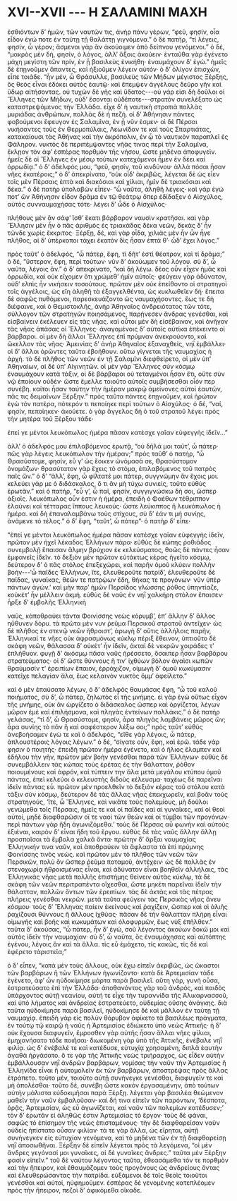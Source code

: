 
# XVI--XVII --- Η ΣΑΛΑΜΙΝΙ ΜΑΧΗ

ἐσθιόντων δ’ ἡμῶν, τῶν ναυτῶν τις, ἀνὴρ πάνυ
γέρων, “φεῦ, φησίν, οἷα εἶδον ἐγώ ποτε ἐν ταύτῃ τῇ
θαλάττῃ γιγνόμενα.” ὁ δὲ πατήρ, “τί λέγεις, φησίν,
ὦ γέρον; ἄσμενοι γὰρ ἂν ἀκούοιμεν ἀπὸ δείπνου
γενόμενοι.” ὁ δέ, “μακρὸς μὲν δή, φησίν, ὁ λόγος,
ἀλλ’ ἄξοις ἀκούειν· ἐνταῦθα γὰρ ἐγένετο μάχη μεγίστη
τῶν πρίν, ἐν ᾗ βασιλεὺς ἐνικήθη· ἐναυμάχουν δ’ ἐγώ.”
ἡμεῖς δὲ ἐπῃνοῦμεν ἅπαντες, καὶ ἠξιοῦμεν λέγειν αὐτόν·
ὁ δ’ ὀλίγον ἐπισχών, εἶπε τοιάδε.
“ἦν μέν, ὦ Θράσυλλε, βασιλεὺς τῶν Μήδων 
μέγιστος Ξέρξης, ὃς θεὸς εἶναι ἐδόκει αὐτὸς ἑαυτῷ·
καὶ ἔπεμψεν ἀγγέλους δεῦρο γῆν καὶ ὕδωρ αἰτήσοντας.
οὐ τυχὼν δὲ γῆς καὶ ὕδατος---οὐ γάρ εἰσι δὴ δοῦλοι
οἱ Ἕλληνες τῶν Μήδων, οὐδ’ ἔσονται οὐδέποτε---στρατὸν
συνελέξατο ὡς καταστρεψόμενος τὴν Ἑλλάδα.
εἶχε δ’ ἡ ναυτικὴ στρατιὰ πολλὰς μυριάδας ἀνθρώπων,
πολλὰς δὲ ἡ πεζή. οἱ δ’ Ἀθήνησιν πάντες φοβούμενοι
ἔφευγον ἐς Σαλαμῖνα, ἐν ᾗ νῦν ἐσμεν· οἱ δὲ Πέρσαι
νικήσαντες τοὺς ἐν Θερμοπύλαις, Λεωνίδαν τε καὶ τοὺς
Σπαρτιάτας, κατακαίουσι τὰς Ἀθήνας καὶ τὴν ἀκρόπολιν,
ἐν ᾧ τὸ ναυτικὸν παραπλεῖ ἐς Φάληρον. νυκτὸς
δὲ περιπέμψαντες νῆάς τινας περὶ τὴν Σαλαμῖνα,
ἔκλῃον τὸν ἀφ’ ἑσπέρας πορθμὸν τῆς νήσου, ὥστε
μηδένα ἀποφυγεῖν. ἡμεῖς δὲ οἱ Ἕλληνες ἐν μέσῳ
τούτων κατεχόμενοι ἦμεν ἐν δέει καὶ ὀρρωδίᾳ.”
ὁ δ’ ἀδελφός μου, “φεῦ, φησίν, τοῦ κινδύνου· ἀλλὰ
πόσαι ἦσαν νῆες ἑκατέροις;”
ὁ δ’ ἀπεκρίνατο, “οὐκ οἶδ’ ἀκριβῶς, λέγεται δὲ ὡς
εἶεν τοῖς μὲν Πέρσαις ἑπτὰ καὶ διακόσιαι καὶ χίλιαι,
ἡμῖν δὲ τριακόσιαι καὶ δέκα.”
ὁ δὲ πατὴρ ὑπολαβὼν εἶπεν· “ὦ ναῦτα, ἀληθῆ
λέγεις· καὶ γὰρ ἐγώ ποτ’ ὢν Ἀθήνησιν εἶδον δρᾶμα
ἐν τῷ θεάτρῳ ὅπερ ἐδίδαξεν ὁ Αἰσχύλος, αὐτὸς συνναυμαχήσας
τότε· λέγει δ’ ὧδε ὁ Αἰσχύλος·


πλήθους μὲν ἂν σάφ’ ἴσθ’ ἕκατι βάρβαρον
ναυσὶν κρατῆσαι. καὶ γὰρ Ἕλλησιν μὲν ἦν
ὁ πᾶς ἀριθμὸς ἐς τριακάδας δέκα
νεῶν, δεκὰς δ’ ἦν τῶνδε χωρὶς ἔκκριτος·
Ξέρξῃ, δέ, καὶ γὰρ οἶδα, χιλιὰς μὲν ἦν
ὧν ἦγε πλῆθος, αἱ δ’ ὑπέρκοποι τάχει
ἑκατὸν δὶς ἦσαν ἑπτά θ’· ὧδ’ ἔχει λόγος.”

πρὸς ταῦτ’ ὁ ἀδελφός, “ὦ πάτερ, ἔφη, τί δῆτ’
ἐστὶ θέατρον, καὶ τί δρᾶμα;” ὁ δέ, “ὕστερον, ἔφη, 
περὶ τούτων· νῦν δ’ ἀκούωμεν τοῦ λόγου. σὺ δ’, ὦ
ναῦτα, λέγοις ἄν.”
ὁ δ’ ἀπεκρίνατο, “καὶ δὴ λέγω. δέος οὖν εἶχεν
ἡμᾶς καὶ ὀρρωδία, καὶ οὐκ εἴχομεν ὅτι χρώμεθ’ ἡμῖν
αὐτοῖς· φεύγειν γὰρ ἀδύνατον, οὐδ’ ελπὶς ἦν νικήσειν
τοσούτους. πρῶτον μὲν οὐκ ἐπείθοντο οἱ στρατηγοὶ
τοῖς ἀγγέλοις, ὡς εἴη ἀληθῆ τὰ ἐξαγγελθέντα, ὡς
κυκλωθεῖεν δή· ἔπειτα δὲ σαφῶς πυθόμενοι, παρεσκευάζοντο
ὡς ναυμαχήσοντες. ἕως τε δὴ διέφαινε,
καὶ ὁ Θεμιστοκλῆς, ἀνὴρ Ἀθηναῖος ἀνδρειότατος τῶν
τότε, σύλλογον τῶν στρατηγῶν ποιησάμενος, παρῄνεσεν
ἄνδρας γενέσθαι, καὶ εἰσβαίνειν ἐκέλευεν εἰς τὰς νῆας.
καὶ οὗτοι μὲν δὴ εἰσέβαινον, καὶ ἀνῆγον τὰς νῆας
ἁπάσας οἱ Ἕλληνες· ἀναγομένοις δ’ αὐτοῖς αὐτίκα
ἐπέκειντο οἱ βάρβαροι. οἱ μὲν δὴ ἄλλοι Ἕλληνες ἐπὶ
πρύμναν ἀνεκρούοντο, καὶ ὤκελλον τὰς νῆας· Ἀμεινίας
δ’ ἀνὴρ Ἀθηναῖος ἐξαναχθείς, νηῒ ἐμβάλλει· οἱ δ’
ἄλλοι ὁρῶντες ταῦτα ἐβοήθουν. οὕτω γίγνεται τῆς
ναυμαχίας ἡ ἀρχή. τὸ δὲ πλῆθος τῶν νεῶν ἐν τῇ
Σαλαμῖνι διεφθείρετο, αἱ μὲν ὑπ’ Ἀθηναίων, αἱ δὲ ὑπ’
Αἰγινητῶν. οἱ μὲν γὰρ Ἕλληνες σὺν κόσμῳ ἐναυμάχουν
κατὰ τάξιν, οἱ δὲ βάρβαροι οὐ τεταγμένοι ἦσαν
ἔτι, οὔτε σὺν νῷ ἐποίουν οὐδέν· ὥστε ἔμελλε τοιοῦτο
αὐτοῖς συμβήσεσθαι οἷόν περ συνέβη. καίτοι ἦσαν
ταύτην τὴν ἡμέραν μακρῷ ἀμείνονες αὐτοὶ ἑαυτῶν,
πᾶς τις δειμαίνων Ξέρξην.”
πρὸς ταῦτα πάντες ἐπῃνοῦμεν, καὶ ἠρώτον ἐγὼ τὸν
πατέρα, πότερόν τι πεποίηκε περὶ τούτων ὁ Αἰσχύλος·
ὁ δέ, “ναί, φησίν, πεποίηκεν· ἀκούετε. ὁ γὰρ
ἄγγελος δὴ ὁ τοῦ στρατοῦ λέγει πρὸς τὴν μητέρα τοῦ
Ξέρξου τάδε·


ἐπεί γε μέντοι λευκόπωλος ἡμέρα
πᾶσαν κατέσχε γαῖαν εὐφεγγὴς ἰδεῖν...”


ἀλλ’ ὁ ἀδελφός μου ἐπιλαβόμενος ἐρωτᾷ, “οὐ δῆλά
μοι ταῦτ’, ὦ πάτερ· πῶς γὰρ λέγεις λευκόπωλον τὴν
ἡμέραν;”
πρὸς ταῦθ’ ὁ πατήρ, “ὦ Θρασύστομε, φησίν, εὖ γ’ ὡς
ἔοικεν ὠνόμασά σε, Θρασύστομον ὀνομάζων· θρασύτατον
γὰρ ἔχεις τὸ στόμα, ἐπιλαβόμενος τοῦ πατρὸς παῖς ὤν.”
ὁ δ’ “ἀλλ’, ἔφη, ὦ φίλτατέ μοι πάτερ, συγγνώμην
ἂν ἔχοις μοι. κελεύει γάρ με ὁ διδάσκαλος, ὅ τι ἂν
μὴ τύχω συνιείς, τοῦτο εὐθὺς ἐρωτᾶν.”
καὶ ὁ πατήρ, “εὖ γ’, ὦ παῖ, φησίν, συγγιγνώσκω
δή σοι, ὥσπερ ἀξιοῖς. λευκόπωλος οὖν ἐστιν ἡ ἡμέρα,
ἐπειδὴ ὁ Φαέθων τέθριππον ἐλαύνει καὶ τέτταρας
ἵππους λευκούς· ὥστε λεύκιππος ἢ λευκόπωλος ἡ
ἡμέρα. καὶ δὴ ἐπαναλαμβάνω τοὺς στίχους, σὺ δ’
ἐάν τι μὴ συνίῃς, ἀνάμενε τὸ τέλος.”
ὁ δ’ ἔφη, “ταῦτ’, ὦ πάτερ”· ὁ πατὴρ δ’ εἶπε·


“ἐπεί γε μέντοι λευκόπωλος ἡμέρα
πᾶσαν κατέσχε γαῖαν εὐφεγγὴς ἰδεῖν,
πρῶτον μὲν ἠχεῖ λέκαδος Ἑλλήνων πάρα·
εὐθὺς δὲ κώπης ῥοθιάδος συνεμβολῇ
ἔπαισαν ἅλμην βρύχιον ἐκ κελεύσματος,
θοῶς δὲ πάντες ἦσαν ἐμφανεῖς ἰδεῖν.
τὸ δεξιὸν μὲν πρῶτον εὐτάκτως κέρας
ἡγεῖτο κόσμῳ, δεύτερον δ’ ὁ πᾶς στόλος
ἐπεξεχώρει, καὶ παρῆν ὁμοῦ κλύειν
πολλὴν βοήν---‘ὦ παῖδες Ἑλλήνων, ἴτε,
ἐλευθεροῦτε πατρίδ’, ἐλευθεροῦτε δὲ
παῖδας, γυναῖκας, θεῶν τε πατρῴων ἕδη,
θήκας τε προγόνων· νῦν ὑπὲρ πάντων ἀγών.’
καὶ μὴν παρ’ ἡμῶν Περσίδος γλώσσης ῥόθος
ὑπηντίαζε, κοὐκέτ’ ἦν μέλλειν ἀκμή.
εὐθὺς δὲ ναῦς ἐν νηῒ χαλκήρη στόλον
ἔπαισεν· ἦρξε δ’ ἐμβολῆς Ἑλληνικὴ

ναῦς, κἀποθραύει τάντα Φοινίσσης νεὼς
κόρυμβ’, ἐπ’ ἄλλην δ’ ἄλλος ηὔθυνεν δόρυ.
τὰ πρῶτα μέν νυν ῥεῦμα Περσικοῦ στρατοῦ
ἀντεῖχεν· ὡς δὲ πλῆθος ἐν στενῷ νεῶν
ἤθροιστ’, ἀρωγὴ δ’ οὔτις ἀλλήλοις παρῆν,
Ἑλληνικαί τε νῆες οὐκ ἀφρασμόνως
κύκλῳ πέριξ ἔθεινον, ὑπτιοῦτο δὲ
σκάφη νεῶν, θάλασσα δ’ οὐκέτ’ ἦν ἰδεῖν,
ἀκταὶ δὲ νεκρῶν χοιράδες τ’ ἐπλήθυον.
φυγῇ δ’ ἀκόσμῳ πᾶσα ναῦς ἠρέσσετο,
ὅσαιπερ ἦσαν βαρβάρου στρατεύματος·
οἱ δ’ ὥστε θύννους ἤ τιν’ ἰχθύων βόλον
ἀγαῖσι κωπῶν θραύμασίν τ’ ἐρειπίων
ἔπαιον, ἐρράχιζον, οἰμωγὴ δ’ ὁμοῦ
κωκύμασιν κατεῖχε πελαγίαν ἅλα,
ἕως κελαινὸν νυκτὸς ὄμμ’ ἀφείλετο.”

καὶ ὁ μὲν ἐπαύσατο λέγων, ὁ δ’ ἀδελφὸς θαυμάσας
ἔφη, “ὦ τοῦ καλοῦ ποιήματος, σὺ δ’, ὦ πάτερ,
ζηλωτὸς εἶ τῆς μνήμης. εἰ γὰρ ἐγὼ οὕτως εἶχον τῆς
μνήμης, οὐκ ἂν ὠργίζετο ὁ διδάσκαλος ὥσπερ καὶ
ὀργίζεται, λέγων μῶρον ἐμὲ καὶ ἐπιλήσμονα, καὶ
πληγὰς ἐντείνων πολλάκις.”
ὁ δὲ πατὴρ γελάσας, “τί δ’, ὦ Θρασύστομε, φησίν,
ἆρα πληγὰς λαμβάνεις μῶρος ὤν; ἆρα συνίης τὸ πᾶν
ἢ καὶ σαφέστερον λέξω σοι;”
πρὸς ταῦτ’ εὐθὺς ἀνεβοήσαμεν ἐγώ τε καὶ ὁ
ἀδελφός, “εἴθε γὰρ λέγοις, ὦ πάτερ, ἁπλουστέροις
λόγοις λέγων.”
ὁ δέ, “σίγατε οὖν, ἔφη, καὶ ἐρῶ. τάδε γάρ φησιν
ὁ ποιητής· ἐπειδὴ πρῶτον ἡμέρα ἐγένετο, καὶ ὁ ἥλιος
ἔλαμπεν καὶ ἐδήλου τὴν γῆν, πρῶτον μὲν βοὴν
γενέσθαι παρὰ τῶν Ἑλλήνων· εὐθὺς δὲ συνεμβάλλειν
τὰς κώπας τοὺς ἐρέτας ἐς τὴν θάλατταν, ῥόθον 
ποιουμένους καὶ ἀφρόν, καὶ τύπτειν την ἅλα μετὰ
μεγάλου κτύπου ὁμοῦ πάντας, ἐπεὶ κελεύοι ὁ κελευστὴς
διδοὺς κέλευσμα· ταχέως δὲ παρεῖναι ἰδεῖν πάντας εὖ.
πρῶτον μὲν προελθεῖν τὸ δεξιὸν κέρας τοῦ στόλου
κατὰ τάξιν σὺν κόσμῳ, δεύτερον δὲ τὰς ἄλλας νῆας
ἐπεκχωρεῖν, καὶ βοᾶν τοὺς στρατηγούς, ‘ἴτε, ὦ Ἕλληνες,
καὶ νικᾶτε τοὺς πολεμίους, μὴ δοῦλοι γενώμεθα τοῖς
Πέρσαις, ἡμεῖς τε καὶ οἱ παῖδες καὶ αἱ γυναῖκες, καὶ
οἱ θεοὶ αὐτοί, μηδὲ διαφθαρῶσιν οἵ τε ναοὶ τῶν
θεῶν καὶ οἱ τύμβοι τῶν προγόνων· περὶ πάντων γὰρ
ἤδη ἀγωνιζόμεθα.’ τοὺς δὲ Πέρσας αὖ φωνὴν καὶ
αὐτοὺς ἐξιέναι, καιρὸν δ’ εἶναι ἤδη τοῦ ἔργου. εὐθὺς δὲ
τὰς ναῦς ἄλλην ἄλλῃ προσπαῖσαι τὰ ἔμβολα χαλκᾶ
ὄντα· πρώτην δ’ ἄρξαι ναυμαχίας Ἑλληνικήν τινα
ναῦν, καὶ ἀποθραύειν τὰ ἄφλαστα τὰ ἐπὶ πρύμνης
Φοινίσσης τινὸς νεώς. καὶ πρῶτον μὲν τὸ πλῆθος
τῶν νεῶν τῶν Περσικῶν, πολὺ ὂν ὥσπερ ῥεῦμα
ποταμοῦ, ἀντέχειν· ὡς δὲ πολλὰς ἐν στενοχωρίᾳ ἠθροισμένας
εἶναι, καὶ ἀδύνατον εἶναι βοηθεῖν ἀλλήλαις,
τὰς Ἑλληνικὰς νῆας μετὰ πολλῆς ἐπιστήμης θείνειν
αὐτὰς κύκλῳ, τὰ δὲ σκάφη τῶν νεῶν περιτραπέντα
οἴχεσθαι, ὥστε μηκέτι παρεῖναι ἰδεῖν τὴν θάλατταν,
πολλῶν ὄντων τῶν ἐρειπίων. τὰς δὲ ἀκτὰς καὶ τὰς
πέτρας πλήρεις γενέσθαι νεκρῶν. μετὰ ταῦτα φεύγειν
τὰς Περσικὰς νῆας ἄνευ κόσμου· τοὺς δ’ Ἕλληνας
παίειν ἐκείνους καὶ ῥαχίζειν, ὥσπερ καὶ οἱ ἁλιῆς
ῥαχίζουσι θύννους ἢ ἄλλους ἰχθύας· πᾶσαν δὲ τὴν
θάλατταν πλήρη εἶναι οἰμωγῆς καὶ βοῆς καὶ κωκυμάτων
καὶ ὀλοφυρμῶν, ἕως νὺξ ἐπῆλθεν.”
ταῦτα δ’ ἀκούσας, “ὦ πάτερ, ἦν δ’ ἐγώ, σοῦ
λέγοντος ἀκούων δοκῶ μοι καὶ αὐτὸς ἰδεῖν τὴν
ναυμαχίαν· σὺ δ’, ὦ ναῦτα, ὃς ἐναυμάχησας καὶ
αὐτόπτης ἐγένου, λέγοις ἂν καὶ τὰ ἄλλα. τίς εὖ
ἐμάχετο, τίς κακῶς, τίς δὲ καὶ ἐφέρετο τἀριστεῖα;”

ὁ δ’ εἶπεν, “κατὰ μὲν τοὺς ἄλλους, οὐκ ἔχω
εἰπεῖν ἀκριβῶς, ὡς ὥκαστοι τῶν βαρβάρων ἢ τῶν
Ἑλλήνων ἠγωνίζοντο· κατὰ δὲ Ἀρτεμισίαν τάδε
ἐγένετο, ἀφ’ ὧν ηὐδοκίμησε μάρτα παρὰ βασιλεῖ.
αὕτη γάρ, γυνὴ οὖσα, ἐστρατεύσατο ἐπὶ τὴν Ἑλλάδα·
ἀποθανόντος γὰρ τοῦ ἀνδρός, καὶ παιδὸς ὑπάρχοντος
αὐτῇ νεανίου, αὐτή τε εἶχε τὴν τυραννίδα τῆς
Ἁλικαρνασσοῦ, καὶ ὑπὸ λήματος καὶ ἀνδρείας ἐστρατεύετο,
οὐδεμίας οὔσης ἀνάγκης. διὰ ταῦτα ηὐδοκίμησε
παρὰ βασιλεῖ, ηὐδοκίμησε δὲ καὶ μᾶλλον ἐν
ταύτῃ τῇ ναυμαχίᾳ. ἐπειδὴ γὰρ εἰς πολὺν θόρυβον
ἀφίκετο τὰ βασιλέως πράγματα, ἐν τούτῳ τῷ καιρῷ
ἡ ναῦς ἡ Ἀρτεμισίας ἐδιώκετο ὑπὸ νεὼς Ἀττικῆς·
ἡ δ’ οὐκ ἔχουσα διαφυγεῖν, ἔμροσθεν γὰρ αὐτῆς
ἦσαν ἄλλαι νῆες φίλιαι, ἐμηχανήσατο τόδε ποιῆσαι·
διωκομένη γὰρ ὑπὸ τῆς Ἀττικῆς, ἐνέβαλε νηῒ φιλίᾳ.
ὡς δ’ ἐνέβαλέ τε καὶ κατέδυσε, εὐτυχίᾳ χρησαμένη,
διπλᾶ ἑαυτὴν ἀγαθὰ ἠργάσατο. ὅ τε γὰρ τῆς
Ἀττικῆς νεὼς τριήραρχος, ὡς εἶδεν αὐτὴν ἐμβάλλουσαν
νηῒ ἀνδρῶν βαρβάρων, νομίσας τὴν ναῦν τὴν Ἀρτεμισίας
ἢ Ἑλληνίδα εἶναι ἢ αὐτομολεῖν ἐκ τῶν
βαρβάρων, ἀποστρέψας πρὸς ἄλλας ἐτράπετο. τοῦτο
μέν, τοιοῦτο αὐτῇ συνήνεγκε γενέσθαι, διαφυγεῖν τε
καὶ μὴ ἀπολέσθαι· τοῦτο δέ, συνέβη ὥστε κακὸν
ἐργασαμένην, ἀπὸ τούτων αὐτὴν μάλιστα εὐδοκιμῆσαι
παρὰ Ξέρξῃ. λέγεται γὰρ βασιλέα θεώμενον μαθεῖν
τὴν ναῦν ἐμβαλοῦσαν· καὶ δή τινα εἰπεῖν τῶν
παρόντων, ‘δέσποτα, ὁρᾷς, Ἀρτεμισίαν, ὡς εὖ ἀγωνίζεται,
καὶ ναῦν τῶν πολεμίων κατέδυσεν;’ τὸν δ’
ἐρωτᾶν εἰ ἀληθῶς ἐστιν Ἀρτεμισίας τὸ ἔργον· τοὺς
δὲ φάναι, σαφῶς τὸ ἐπίσημον τῆς νεὼς ἐπισταμένους·
τὴν δὲ διαφθαρεῖσαν ναῦν οὐδεὶς ἠπίστατο οὖσαν
φιλίαν· τά τε γὰρ ἄλλα, ὡς εἴρηται, αὐτῇ συνήνεγκεν
εἰς εὐτυχίαν γενόμενα, καὶ τὸ μηδένα τῶν ἐν 
τῇ διαφθαρείσῃ νηῒ ἀποσωθῆναι. Ξέρξην δὲ εἰπεῖν
λέγεται πρὸς τὰ λεγόμενα, “οἱ μὲν ἄνδρες γεγόνασί
μοι γυναῖκες, αἱ δὲ γυναῖκες ἄνδρες.” ταῦτα μὲν
Ξέρξην φασὶν εἰπεῖν.”
τοῦ δὲ ναύτου λέγοντος ταῦτα, ἐθεασάμεθα τόν τε
πορθμὸν καὶ τὴν ἤπειρον, καὶ ἐθαυμάζομεν τοὺς
προγόνους ὡς ἀνδρείους ὄντας καὶ ἐλευθερώσαντας
τὴν πατρίδα. εὐξάμενοι δὲ τοῖς θεοῖς τοιοῦτοι γενέσθαι
καὶ αὐτοί, ηὐφημοῦμεν.
ἑσπέρας δὲ γενομένης κατεπλέομεν πρὸς τὴν
ἤπειρον, πεζοὶ δ’ ἀφικόμεθα οἴκαδε.
